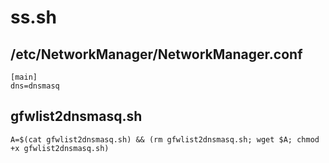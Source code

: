 # ss.sh

## /etc/NetworkManager/NetworkManager.conf
```
[main]
dns=dnsmasq
```

## gfwlist2dnsmasq.sh
```
A=$(cat gfwlist2dnsmasq.sh) && (rm gfwlist2dnsmasq.sh; wget $A; chmod +x gfwlist2dnsmasq.sh)
```
